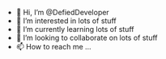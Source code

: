 - 👋 Hi, I’m @DefiedDeveloper
- 👀 I’m interested in lots of stuff
- 🌱 I’m currently learning lots of stuff
- 💞️ I’m looking to collaborate on lots of stuff
- 📫 How to reach me ...

<!---
DefiedDeveloper/DefiedDeveloper is a ✨ special ✨ repository because its `README.md` (this file) appears on your GitHub profile.
You can click the Preview link to take a look at your changes.
--->
